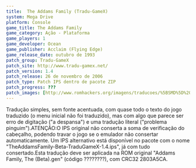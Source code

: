 ```yaml
---
title:  The Addams Family (Tradu-GameX)
system: Mega Drive
platform: Console
game_title: The Addams Family
game_category: Ação - Plataforma
game_players: 1
game_developer: Ocean
game_publisher: Acclaim (Flying Edge)
game_release_date: outubro de 1993
patch_group: Tradu-GameX
patch_site: http://www.tradu-gamex.net/
patch_version: 1.4
patch_release: 26 de novembro de 2006
patch_type: Patch IPS dentro de pacote ZIP
patch_progress: ???
patch_images: [http://www.romhackers.org/imagens/traducoes/%5BSMD%5D%20The%20Addams%20Family%20-%20Tradu-GameX%20-%201.png,http://www.romhackers.org/imagens/traducoes/%5BSMD%5D%20The%20Addams%20Family%20-%20Tradu-GameX%20-%202.png,http://www.romhackers.org/imagens/traducoes/%5BSMD%5D%20The%20Addams%20Family%20-%20Tradu-GameX%20-%203.png]
---
```

Tradução simples, sem fonte acentuada, com quase todo o texto do jogo traduzido (o menu inicial não foi traduzido), mas com algo que parece ser erro de digitação ("a despansa") e uma tradução literal ("problema pinguim").ATENÇÃO:O IPS original não conserta a soma de verificação do cabeçalho, podendo travar o jogo se o emulador não consertar automaticamente. Um IPS alternativo está disponível no pacote com o nome "TheAddamsFamily-Beta-TraduGameX-1.4.ips", já com tudo consertado.Esta tradução deve ser aplicada na ROM original "Addams Family, The (Beta).gen" (código ????????), com CRC32 2803A5CA.